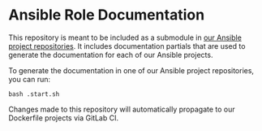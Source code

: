 # Ansible Role Documentation

This repository is meant to be included as a submodule in [our Ansible project repositories](https://gitlab.com/megabyte-labs/ansible-roles). It includes documentation partials that are used to generate the documentation for each of our Ansible projects.

To generate the documentation in one of our Ansible project repositories, you can run:

```
bash .start.sh
```

Changes made to this repository will automatically propagate to our Dockerfile projects via GitLab CI.

